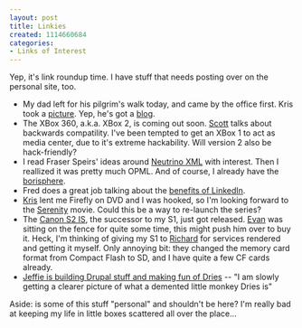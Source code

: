 ```yaml
--- 
layout: post
title: Linkies
created: 1114660684
categories: 
- Links of Interest
---
```


<p>Yep, it's link roundup time. I have stuff that needs posting over on the personal site, too.</p><ul><li>My dad left for his pilgrim's walk today, and came by the office first. Kris took a <a href="http://www.flickr.com/photos/kk/11229342/">picture</a>. Yep, he's got a <a href="http://pilgramage.blogspot.com/">blog</a>.</li><li>The XBox 360, a.k.a. XBox 2, is coming out soon. <a href="http://scottstuff.net/scott/archives/000413.html">Scott</a> talks about backwards compatility. I've been tempted to get an XBox 1 to act as media center, due to it's extreme hackability. Will version 2 also be hack-friendly?</li><li>I read Fraser Speirs' ideas around <a href="http://www.livejournal.com/users/fraserspeirs/868220.html">Neutrino XML</a> with interest. Then I reallized it was pretty much OPML. And of course, I already have the <a href="http://personal.bmannconsulting.com/borisphere">borisphere</a>.</li><li>Fred does a great job talking about the <a href="http://avc.blogs.com/a_vc/2005/04/linking_in.html">benefits of LinkedIn</a>.</li><li><a href="http://www.kriskrug.com">Kris</a> lent me Firefly on DVD and I was hooked, so I'm looking forward to the <a href="http://www.apple.com/trailers/universal/serenity/">Serenity</a> movie. Could this be a way to re-launch the series?</li><li>The <a href="http://www.dpreview.com/news/0504/05042201canons2is.asp">Canon S2 IS</a>, the successor to my S1, just got released. <a href="http://home.justwerks.com">Evan</a> was sitting on the fence for quite some time, this might push him over to buy it. Heck, I'm thinking of giving my S1 to <a href="http://www.justagwailo.com">Richard</a> for services rendered and getting it myself. Only annoying bit: they changed the memory card format from Compact Flash to SD, and I have quite a few CF cards already.</li><li><a href="http://www.anisotropic.net/node/122">Jeffie is building Drupal stuff and making fun of Dries</a> -- &quot;I am slowly getting a clearer picture of what a demented little monkey Dries is&quot;</li></ul>









<p>Aside: is some of this stuff &quot;personal&quot; and shouldn't be here? I'm really bad at keeping my life in little boxes scattered all over the place...</p>
